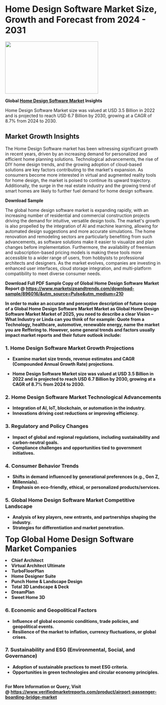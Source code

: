 <H1>Home Design Software Market Size, Growth and Forecast from 2024 - 2031</H1><img class="aligncenter size-medium wp-image-584254" src="https://thirdeyenews.in/wp-content/uploads/2024/09/Global-Market-Research-300x168.jpeg" alt="" width="300" height="168" /><p><strong>Global&nbsp;<a href="https://www.marketsizeandtrends.com/download-sample/896016/&amp;utm_source=Pulse&amp;utm_medium=210">Home Design Software Market</a> Insights</strong></p><p>Home Design Software Market size was valued at USD 3.5 Billion in 2022 and is projected to reach USD 6.7 Billion by 2030, growing at a CAGR of 8.7% from 2024 to 2030.</p><p><h2>Market Growth Insights</h2> <p>The Home Design Software market has been witnessing significant growth in recent years, driven by an increasing demand for personalized and efficient home planning solutions. Technological advancements, the rise of DIY home design trends, and the growing adoption of cloud-based solutions are key factors contributing to the market's expansion. As consumers become more interested in virtual and augmented reality tools for home design, the market is poised to continue its upward trajectory. Additionally, the surge in the real estate industry and the growing trend of smart homes are likely to further fuel demand for home design software.</p> <p><strong>Download Sample</strong></p> <p>The global home design software market is expanding rapidly, with an increasing number of residential and commercial construction projects driving the demand for intuitive, versatile design tools. The market's growth is also propelled by the integration of AI and machine learning, allowing for automated design suggestions and more accurate simulations. The home renovation and remodeling sectors are particularly benefiting from such advancements, as software solutions make it easier to visualize and plan changes before implementation. Furthermore, the availability of freemium and subscription-based pricing models is making these tools more accessible to a wider range of users, from hobbyists to professional architects and designers. As the market evolves, companies are investing in enhanced user interfaces, cloud storage integration, and multi-platform compatibility to meet diverse consumer needs.</p> <p><strong></p><p><span class=""><strong>Download Full PDF Sample Copy of Global Home Design Software Market Report</strong> @ <a href="https://www.marketsizeandtrends.com/download-sample/896016/&amp;utm_source=Pulse&amp;utm_medium=210" target="_blank">https://www.marketsizeandtrends.com/download-sample/896016/&amp;utm_source=Pulse&amp;utm_medium=210</a></span></p><p>In order to make an accurate and perceptive description of future scope of a Global&nbsp;Home Design Software Market Market as Global&nbsp;Home Design Software Market Market of 2025, you need to describe a clear Vision &ndash; What Industry or Linda can you think of for example: Quote from a Technology, healthcare, automotive, renewable energy, name the market you are Reffering to. However, some general trends and factors usually impact market reports and their future outlook include:</p><h3>1.&nbsp;<strong>Home Design Software Market Growth Projections</strong></h3><ul><li>Examine market size trends, revenue estimates and CAGR (Compounded Annual Growth Rate) projections.</li><li><p>Home Design Software Market size was valued at USD 3.5 Billion in 2022 and is projected to reach USD 6.7 Billion by 2030, growing at a CAGR of 8.7% from 2024 to 2030.</p></li></ul><h3>2.&nbsp;<strong>Home Design Software Market Technological Advancements</strong></h3><ul><li>Integration of AI, IoT, blockchain, or automation in the industry.</li><li>Innovations driving cost reductions or improving efficiency.</li></ul><h3>3.&nbsp;<strong>Regulatory and Policy Changes</strong></h3><ul><li>Impact of global and regional regulations, including sustainability and carbon-neutral goals.</li><li>Compliance challenges and opportunities tied to government initiatives.</li></ul><h3>4.&nbsp;<strong>Consumer Behavior Trends</strong></h3><ul><li>Shifts in demand influenced by generational preferences (e.g., Gen Z, Millennials).</li><li>Emphasis on eco-friendly, ethical, or personalized products/services.</li></ul><h3>5.&nbsp;<strong>Global Home Design Software Market Competitive Landscape</strong></h3><ul><li>Analysis of key players, new entrants, and partnerships shaping the industry.</li><li>Strategies for differentiation and market penetration.</li></ul><p data-pm-slice="1 1 []"><span style="color: inherit; font-family: inherit; font-size: 25px;">Top Global Home Design Software Market Companies</span></p><div class="" data-test-id=""><p><li>Chief Architect</li><li> Virtual Architect Ultimate</li><li> TurboFloorPlan</li><li> Home Designer Suite</li><li> Punch Home & Landscape Design</li><li> Total 3D Landscape & Deck</li><li> DreamPlan</li><li> Sweet Home 3D</li></p></div><h3>6.&nbsp;<strong>Economic and Geopolitical Factors</strong></h3><ul><li>Influence of global economic conditions, trade policies, and geopolitical events.</li><li>Resilience of the market to inflation, currency fluctuations, or global crises.</li></ul><h3>7.&nbsp;<strong>Sustainability and ESG (Environmental, Social, and Governance)</strong></h3><ul><li>Adoption of sustainable practices to meet ESG criteria.</li><li>Opportunities in green technologies and circular economy principles.</li></ul><h2><strong style="font-size: 14px;">For More Information or Query, Visit @&nbsp;</strong><a style="background-color: #ffffff; font-size: 14px;" href="https://www.marketsizeandtrends.com/report/home-design-software-market-/" target="_blank">https://www.verifiedmarketreports.com/product/airport-passenger-boarding-bridge-market</a></h2>
